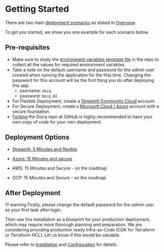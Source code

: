# Getting Started

There are two main [deployment scenarios](../overview/deployment-scenarios.md) as stated in [Overview](../overview/introduction.md).

To get you started, we show you one example for each scenario below.

## Pre-requisites

- Make sure to study the [environment variables template file](https://github.com/docqai/docq/blob/main/misc/docker.env.template) in the repo to collect all the values for required environment variables.
- Take a note on the default username and password for the _admin_ user created when running the application for the first time. Changing the password for this account will be the first thing you do after deploying this app.
  - username: `docq`
  - password: `Docq.AI`
- For Flexible Deployment, create a [Streamlit Community Cloud](https://streamlit.io/cloud) account.
- For Secure Deployment, create a [Microsoft Cloud / Azure](https://azure.microsoft.com/) account with a secure foundation.
- [Forking](https://github.com/docqai/docq/fork) the Docq repo at GitHub is highly recommended to have your own copy of code for your own deployment.

## Deployment Options

- [Streamlit: 5 Minutes and flexible](./deploy-to-streamlit.md)

- [Azure: 15 Minutes and secure](./deploy-to-azure.md)

- AWS: 15 Minutes and Secure - on the roadmap

- GCP: 15 Minutes and Secure - on the roadmap

## After Deployment

!!! warning
      Firstly, please change the default password for the _admin_ user as your first task after login.

Then use this installation as a blueprint for your production deployment, which may require more thorough planning and preparation. We are considering providing production ready Infra-as-Code (CDK for Terraform or Terraform HCL). Let us know if this would be valuable.

Please refer to [Installation](./installation.md) and [Configuration](./configuration.md) for details.
